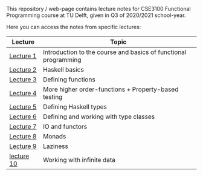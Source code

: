 This repository / web-page contains lecture notes for CSE3100 Functional Programming course at TU Delft, given in Q3 of 2020/2021 school-year.

Here you can access the notes from specific lectures:


|Lecture                    |Topic                                      |
|---------------------------|-------------------------------------------|
|[Lecture 1](lecture1.md)   |Introduction to the course and basics of functional programming|
|[Lecture 2](lecture2.md)   |Haskell basics                             |
|[Lecture 3](lecture3.md)   |Defining functions                         |
|[Lecture 4](lecture4.md)   |More higher order-functions + Property-based testing|
|[Lecture 5](lecture5.md)   |Defining Haskell types |
|[Lecture 6](lecture6.md)   |Defining and working with type classes|
|[Lecture 7](lecture7.md)   |IO and functors|
|[Lecture 8](lecture8.md)   |Monads|
|[Lecture 9](lecture9.md)   |Laziness |
|[lecture 10](lecture10.md) |Working with infinite data|